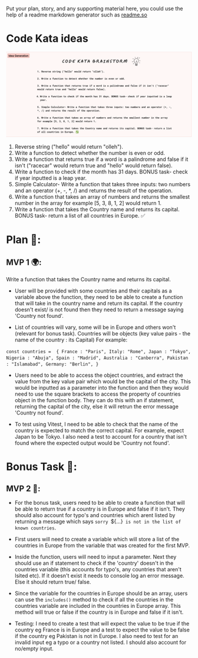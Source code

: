 Put your plan, story, and any supporting material here, you could use the help of a readme markdown generator such as [readme.so](https://readme.so/)

# Code Kata ideas

![Alt text](./Code%20Kata.png)

1. Reverse string ("hello" would return "olleh").
2. Write a function to detect whether the number is even or odd.
3. Write a function that returns true if a word is a palindrome and false if it isn't ("racecar" would return true and "hello" would return false).
4. Write a function to check if the month has 31 days. BONUS task- check if year inputted is a leap year.
5. Simple Calculator- Write a function that takes three inputs: two numbers and an operator (+, -, \*, /) and returns the result of the operation.
6. Write a function that takes an array of numbers and returns the smallest number in the array for example [5, 3, 8, 1, 2] would return 1.
7. Write a function that takes the Country name and returns its capital. BONUS task- return a list of all countries in Europe. ✅

# Plan 📝:

## MVP 1 🌍:

Write a function that takes the Country name and returns its capital.

- User will be provided with some countries and their capitals as a variable above the function, they need to be able to create a function that will take in the country name and return its capital. If the country doesn't exist/ is not found then they need to return a message saying 'Country not found'.

- List of countries will vary, some will be in Europe and others won't (relevant for bonus task). Countries will be objects (key value pairs - the name of the country : its Capital) For example:

`const countries =  {
    France : "Paris",
    Italy: "Rome",
    Japan : "Tokyo",
    Nigeria : "Abuja",
    Spain : "Madrid",
    Australia : "Canberra",
    Pakistan : "Islamabad",
    Germany: "Berlin",
  }`

- Users need to be able to access the object countries, and extract the value from the key value pair which would be the capital of the city. This would be inputted as a parameter into the function and then they would need to use the square brackets to access the property of countries object in the function body. They can do this with an if statement, returning the capital of the city, else it will retrun the error message 'Country not found'.

- To test using Vitest, I need to be able to check that the name of the country is expected to match the correct capital. For example, expect Japan to be Tokyo. I also need a test to account for a country that isn't found where the expected output would be 'Country not found'.

# Bonus Task 🚀:

## MVP 2 🤯:

- For the bonus task, users need to be able to create a function that will be able to return true if a country is in Europe and false if it isn't. They should also account for typo's and countries which arent listed by returning a message which says `sorry `${...}` is not in the list of known countries`.

- First users will need to create a variable which will store a list of the countries in Europe from the variable that was created for the first MVP.

- Inside the function, users will need to input a parameter. Next they should use an if statement to check if the 'country' doesn't in the countries variable (this accounts for typo's, any countries that aren't lsited etc). If it doesn't exist it needs to console log an error message. Else it should return true/ false.

- Since the variable for the countries in Europe should be an array, users can use the `includes()` method to check if all the countries in the countries variable are included in the countries in Europe array. This method will true or false if the country is in Europe and false if it isn't.

- Testing: I need to create a test that will expect the value to be true if the country eg France is in Europe and a test to expect the value to be false if the country eg Pakistan is not in Europe. I also need to test for an invalid input eg a typo or a country not listed. I should also account for no/empty input.

